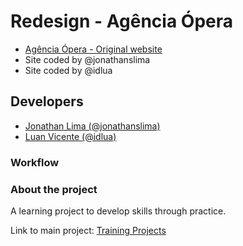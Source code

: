 # Redesign - Agência Ópera

- [Agência Ópera - Original website](http://www.agenciaopera.com.br/index.html)
- Site coded by @jonathanslima
- Site coded by @idlua

<!-- ![Layout](http://jonathanlima.com.br/Opera.jpg) -->

## Developers
- [Jonathan Lima (@jonathanslima)](https://github.com/jonathanslima)
- [Luan Vicente (@idlua)](https://github.com/idlua)


### Workflow

### About the project

A learning project to develop skills through practice.

Link to main project: [Training Projects](https://github.com/training-projects)